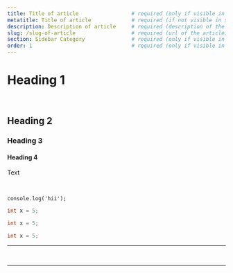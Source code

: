 ```yaml
---
title: Title of article                 # required (only if visible in sidebar, otherwise, remove this line)
metatitle: Title of article             # required (if not visible in sidebar, otherwise, remove this line)
description: Description of article     # required (description of the article)
slug: /slug-of-article                  # required (url of the article)
section: Sidebar Category               # required (only if visible in sidebar, otherwise, remove this line) (category in sidebar)
order: 1                                # required (only if visible in sidebar, otherwise, remove this line) (order in category in sidebar)
---
```


# Heading 1 <!-- use this for title of article -->

<br/> <!-- this is intentional -->

## Heading 2

### Heading 3

#### Heading 4

Text <!-- this is a normal text -->

<br/> <!-- line break -->

<!-- normal code snippet -->
```
console.log('hii');
```

<!-- language highlight code snippet -->
```c
int x = 5;
```

<!-- language highlight code snippet with line numbers -->
```c lineNumbers
int x = 5;
```

<!-- language highlight code snippet with line numbers and title -->
```c lineNumbers title=Code
int x = 5;
```

<!-- horizontal tine -->
---

<br/> <!-- this is intentional -->

<!-- this is intentional -->
---
